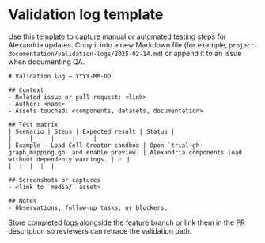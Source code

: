 # Validation log template

Use this template to capture manual or automated testing steps for Alexandria updates. Copy
it into a new Markdown file (for example, `project-documentation/validation-logs/2025-02-14.md`)
or append it to an issue when documenting QA.

```
# Validation log – YYYY-MM-DD

## Context
- Related issue or pull request: <link>
- Author: <name>
- Assets touched: <components, datasets, documentation>

## Test matrix
| Scenario | Steps | Expected result | Status |
| --- | --- | --- | --- |
| Example – Load Cell Creator sandbox | Open `trial-gh-graph_mapping.gh` and enable preview. | Alexandria components load without dependency warnings. | ✅ |
|  |  |  |  |

## Screenshots or captures
- <link to `media/` asset>

## Notes
- Observations, follow-up tasks, or blockers.
```

Store completed logs alongside the feature branch or link them in the PR description so
reviewers can retrace the validation path.
